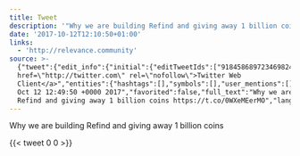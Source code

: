 ```yaml
---
title: Tweet
description: '"Why we are building Refind and giving away 1 billion coins "'
date: '2017-10-12T12:10:50+01:00'
links:
  - 'http://relevance.community'
source: >-
  {"tweet":{"edit_info":{"initial":{"editTweetIds":["918458689723469824"],"editableUntil":"2017-10-12T13:49:50.424Z","editsRemaining":"5","isEditEligible":true}},"retweeted":false,"source":"<a
  href=\"http://twitter.com\" rel=\"nofollow\">Twitter Web
  Client</a>","entities":{"hashtags":[],"symbols":[],"user_mentions":[],"urls":[{"url":"https://t.co/0WXeMEerMO","expanded_url":"http://relevance.community","display_url":"relevance.community","indices":["59","82"]}]},"display_text_range":["0","82"],"favorite_count":"0","id_str":"918458689723469824","truncated":false,"retweet_count":"0","id":"918458689723469824","possibly_sensitive":false,"created_at":"Thu
  Oct 12 12:49:50 +0000 2017","favorited":false,"full_text":"Why we are building
  Refind and giving away 1 billion coins https://t.co/0WXeMEerMO","lang":"en"}}
---
```

Why we are building Refind and giving away 1 billion coins 
    
{{< tweet 0 0 >}}
    
